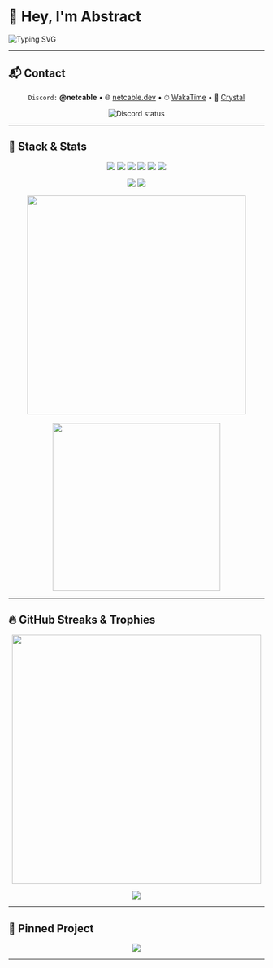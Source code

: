 # 👋 Hey, I'm Abstract  
![Typing SVG](https://readme-typing-svg.herokuapp.com?font=Fira+Code&size=24&duration=3000&pause=800&color=000000&center=true&vCenter=true&width=435&lines=I+build+frontend+experiences)

---

## 📬 Contact  
<div align="center">
  <code>Discord:</code> <strong>@netcable</strong> •  
  🌐 <a href="https://netcable.dev">netcable.dev</a> •  
  ⏱ <a href="https://wakatime.com/@abstract">WakaTime</a> •  
  🌟 <a href="https://discord.gg/crystalfn">Crystal</a>
</div>

<p align="center">
  <img src="https://dsc-readme.tsuni.dev/api/user/699353540585586759?theme=nitroDark&primaryColor=E1FF00&accentColor=EEFF00&width=512" alt="Discord status" />
</p>

---

## 🧠 Stack & Stats  
<p align="center">
  <img src="https://img.shields.io/badge/TypeScript-grey?style=flat&logo=TypeScript" />
  <img src="https://img.shields.io/badge/Next.js-grey?style=flat&logo=Next.js" />
  <img src="https://img.shields.io/badge/TailwindCSS-grey?style=flat&logo=TailwindCSS" />
  <img src="https://img.shields.io/badge/Vite-grey?style=flat&logo=Vite" />
  <img src="https://img.shields.io/badge/Electron-grey?style=flat&logo=Electron" />
  <img src="https://img.shields.io/badge/Tauri-grey?style=flat&logo=Tauri" />
</p>

<p align="center">
  <img src="https://komarev.com/ghpvc/?username=absrtc&label=Profile%20views&color=157fec&style=flat" />
  <img src="https://wakatime.com/badge/user/5d94cee4-0f58-46bb-a593-b5e5e1bcc61a.svg" />
</p>

<p align="center">
  <img src="https://github-readme-stats.vercel.app/api?username=absrtc&show_icons=true&theme=dark&hide_border=true&title_color=58A6FF&icon_color=F8D866" width="430px" />
  <br /><br />
  <img src="https://github-readme-stats.vercel.app/api/top-langs/?username=absrtc&layout=compact&theme=highcontrast&hide_border=true" width="330px" />
</p>

---

## 🔥 GitHub Streaks & Trophies  

<p align="center">
  <img src="https://streak-stats.demolab.com?user=absrtc&theme=dark&hide_border=true" width="490px" />
</p>

<p align="center">
  <img src="https://github-profile-trophy.vercel.app/?username=absrtc&theme=algolia&no-frame=true&column=6&margin-w=10" />
</p>

---

## 📌 Pinned Project

<p align="center">
  <img src="https://github-readme-stats.vercel.app/api/pin/?username=absrtc&repo=AxisLauncher&theme=dark&hide_border=true" />
</p>

---

